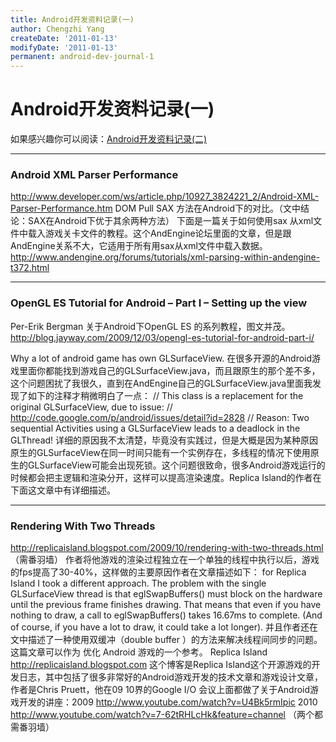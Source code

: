 ```yaml
---
title: Android开发资料记录(一)
author: Chengzhi Yang
createDate: '2011-01-13'
modifyDate: '2011-01-13'
permanent: android-dev-journal-1
---
```


# Android开发资料记录(一)

如果感兴趣你可以阅读：[Android开发资料记录(二)](./android-dev-journal-2.html)

---
### Android XML Parser Performance

http://www.developer.com/ws/article.php/10927_3824221_2/Android-XML-Parser-Performance.htm
DOM Pull SAX 方法在Android下的对比。（文中结论：SAX在Android下优于其余两种方法）
下面是一篇关于如何使用sax 从xml文件中载入游戏关卡文件的教程。这个AndEngine论坛里面的文章，但是跟AndEngine关系不大，它适用于所有用sax从xml文件中载入数据。
http://www.andengine.org/forums/tutorials/xml-parsing-within-andengine-t372.html

---

### OpenGL ES Tutorial for Android – Part I – Setting up the view

Per-Erik Bergman 关于Android下OpenGL ES 的系列教程，图文并茂。
http://blog.jayway.com/2009/12/03/opengl-es-tutorial-for-android-part-i/

Why a lot of android game  has own GLSurfaceView.
在很多开源的Android游戏里面你都能找到游戏自己的GLSurfaceView.java，而且跟原生的那个差不多，这个问题困扰了我很久，直到在AndEngine自己的GLSurfaceView.java里面我发现了如下的注释才稍微明白了一点：
// This class is a replacement for the original GLSurfaceView, due to issue:
// http://code.google.com/p/android/issues/detail?id=2828
// Reason: Two sequential Activities using a GLSurfaceView leads to a deadlock in the GLThread!
详细的原因我不太清楚，毕竟没有实践过，但是大概是因为某种原因原生的GLSurfaceView在同一时间只能有一个实例存在，多线程的情况下使用原生的GLSurfaceView可能会出现死锁。这个问题很致命，很多Android游戏运行的时候都会把主逻辑和渲染分开，这样可以提高渲染速度。Replica Island的作者在下面这文章中有详细描述。

---

### Rendering With Two Threads

http://replicaisland.blogspot.com/2009/10/rendering-with-two-threads.html  （需番羽墙）
作者将他游戏的渲染过程独立在一个单独的线程中执行以后，游戏的fps提高了30-40%，这样做的主要原因作者在文章描述如下：
for Replica Island I took a different approach. The problem with the single GLSurfaceView thread is that eglSwapBuffers() must block on the hardware until the previous frame finishes drawing. That means that even if you have nothing to draw, a call to eglSwapBuffers() takes 16.67ms to complete. (And of course, if you have a lot to draw, it could take a lot longer).
并且作者还在文中描述了一种使用双缓冲（double buffer ）的方法来解决线程间同步的问题。
这篇文章可以作为 优化 Android 游戏的一个参考。
Replica Island
http://replicaisland.blogspot.com
这个博客是Replica Island这个开源游戏的开发日志，其中包括了很多非常好的Android游戏开发的技术文章和游戏设计文章，作者是Chris Pruett，他在09 10界的Google I/O 会议上面都做了关于Android游戏开发的讲座：2009 http://www.youtube.com/watch?v=U4Bk5rmIpic  2010 http://www.youtube.com/watch?v=7-62tRHLcHk&feature=channel  （两个都需番羽墙）
